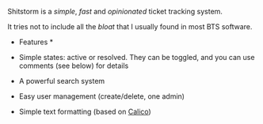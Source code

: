 Shitstorm is a _simple_, _fast_ and _opinionated_ ticket tracking system.

It tries not to include all the *bloat* that I usually found in most BTS
software.

  * Features *

* Simple states: active or resolved. They can be toggled, and you can use
  comments (see below) for details
* A powerful search system
* Easy user management (create/delete, one admin)
* Simple text formatting (based on [Calico](http://github.com/madx))
